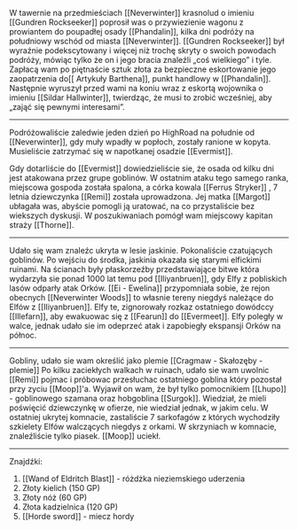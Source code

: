 W tawernie na przedmieściach [[Neverwinter]] krasnolud o imieniu [[Gundren Rockseeker]] poprosił was o przywiezienie wagonu z prowiantem do poupadłej osady [[Phandalin]], kilka dni podróży na południowy wschód od miasta [[Neverwinter]].
[[Gundren Rockseeker]] był wyraźnie podekscytowany i więcej niż trochę skryty o swoich powodach podróży, mówiąc tylko że on i jego bracia znaleźli „coś wielkiego” i tyle.
Zapłacą  wam po piętnaście sztuk złota za bezpieczne eskortowanie jego zaopatrzenia do[[ Artykuły Barthena]], punkt handlowy w [[Phandalin]]. 
Następnie wyruszył przed wami na koniu wraz z eskortą wojownika o imieniu [[Sildar Hallwinter]], twierdząc, że musi to zrobić wcześniej, aby „zająć się pewnymi interesami”.

---

Podróżowaliście zaledwie jeden dzień po HighRoad na południe od [[Neverwinter]], gdy muły wpadły w popłoch, zostały ranione w kopyta. Musieliście zatrzymać się w napotkanej osadzie [[Evermist]].

Gdy dotarliście do [[Evermist]] dowiedzieliście sie, że osada od kilku dni jest atakowana przez grupe goblinów. W ostatnim ataku tego samego ranka, miejscowa gospoda została spalona, a córka kowala [[Ferrus Stryker]] , 7 letnia dziewczynka [[Remi]] została uprowadzona. Jej matka [[Margot]]
ubłagała was, abyście pomogli ją uratować, na co przystaliście bez wiekszych dyskusji. W poszukiwaniach pomógł wam miejscowy kapitan straży [[Thorne]].

---

Udało się wam znaleźc ukryta w lesie jaskinie. Pokonaliście czatujących goblinów. Po wejściu do środka, jaskinia okazała się starymi elfickimi ruinami. Na ścianach były płaskorzeźby przedstawiające bitwe która wydarzyła sie ponad 1000 lat temu pod  [[Iliyanbruen]], gdy Elfy z pobliskich lasów odparły atak Orków.
[[Ei - Ewelina]] przypomniała sobie, że rejon obecnych [[Neverwinter Woods]] to własnie tereny niegdyś należące do Elfów z [[Iliyanbruen]]. Elfy te, zignorowały rozkaz ostatniego dowódccy [[Illefarn]], aby ewakuowac się z [[Fearun]] do [[Evermeet]]. Elfy poległy w walce, jednak udało sie im odeprzeć atak i zapobiegły ekspansji Orków na północ. 

---

Gobliny, udało sie wam określić jako plemie [[Cragmaw - Skałozęby - plemie]] 
Po kilku zaciekłych walkach w ruinach, udało sie wam uwolnic [[Remi]] pojmac i próbowac przesłuchac ostatniego goblina który pozostał przy zyciu [[Moop]]'a. Wyjawił on wam, że był tylko pomocnikiem [[Lhupo]] - goblinowego szamana oraz hobgoblina [[Surgok]]. Wiedział, że mieli poświęcić dziewczynkę w ofierze, nie wiedział jednak, w jakim celu.
W ostatniej ukrytej komnacie, zastaliście 7 sarkofagów z których wychodziły szkielety Elfów walczących niegdys z orkami. W skrzyniach w komnacie, znaleźliście tylko piasek. [[Moop]] uciekł.

---
Znajdźki:
1. [[Wand of Eldritch Blast]] - różdżka nieziemskiego uderzenia
2. Złoty kielich (150 GP)
3. Złoty nóż (60 GP)
4. Złota kadzielnica (120 GP)
5. [[Horde sword]] - miecz hordy
